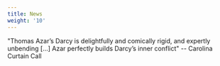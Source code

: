 ```yaml
---
title: News
weight: '10'
---
```

"Thomas Azar’s Darcy is delightfully and comically rigid, and expertly unbending \[...] Azar  perfectly builds Darcy’s inner conflict" -- Carolina Curtain Call
